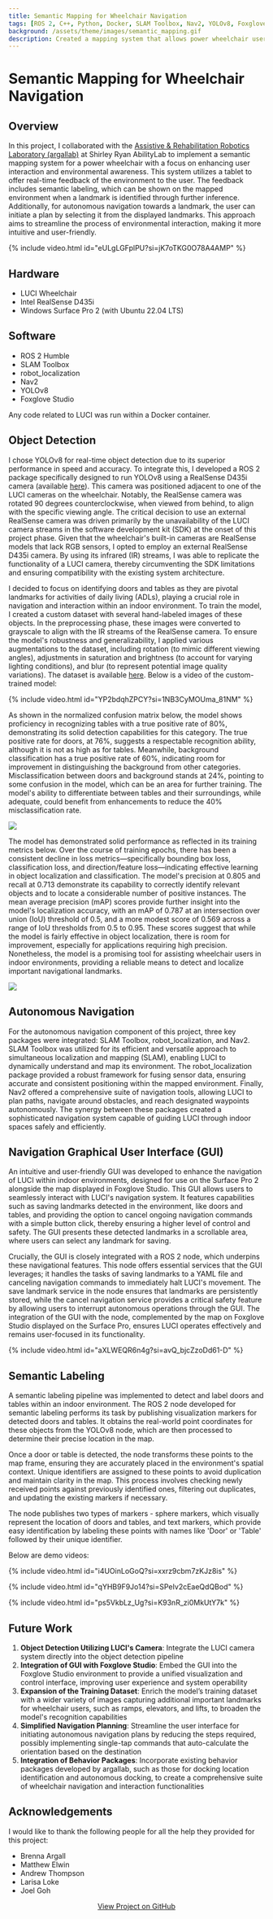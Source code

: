 ```yaml
---
title: Semantic Mapping for Wheelchair Navigation
tags: [ROS 2, C++, Python, Docker, SLAM Toolbox, Nav2, YOLOv8, Foxglove Studio]
background: /assets/theme/images/semantic_mapping.gif
description: Created a mapping system that allows power wheelchair users to view, save, and autonomously navigate to semantically-identified landmarks using a tablet.
---
```


# Semantic Mapping for Wheelchair Navigation

## Overview
In this project, I collaborated with the [Assistive & Rehabilitation Robotics Laboratory (argallab)](https://www.argallab.northwestern.edu/) at Shirley Ryan AbilityLab to implement a semantic mapping system for a power wheelchair with a focus on enhancing user interaction and environmental awareness. This system utilizes a tablet to offer real-time feedback of the environment to the user. The feedback includes semantic labeling, which can be shown on the mapped environment when a landmark is identified through further inference. Additionally, for autonomous navigation towards a landmark, the user can initiate a plan by selecting it from the displayed landmarks. This approach aims to streamline the process of environmental interaction, making it more intuitive and user-friendly.

{% include video.html id="eULgLGFplPU?si=jK7oTKG0O78A4AMP" %}

## Hardware
* LUCI Wheelchair
* Intel RealSense D435i
* Windows Surface Pro 2 (with Ubuntu 22.04 LTS)

## Software
* ROS 2 Humble
* SLAM Toolbox
* robot_localization
* Nav2
* YOLOv8
* Foxglove Studio

Any code related to LUCI was run within a Docker container.

## Object Detection
I chose YOLOv8 for real-time object detection due to its superior performance in speed and accuracy. To integrate this, I developed a ROS 2 package specifically designed to run YOLOv8 using a RealSense D435i camera (available [here](https://github.com/r-shima/yolov8_ros2)). This camera was positioned adjacent to one of the LUCI cameras on the wheelchair. Notably, the RealSense camera was rotated 90 degrees counterclockwise, when viewed from behind, to align with the specific viewing angle. The critical decision to use an external RealSense camera was driven primarily by the unavailability of the LUCI camera streams in the software development kit (SDK) at the onset of this project phase. Given that the wheelchair's built-in cameras are RealSense models that lack RGB sensors, I opted to employ an external RealSense D435i camera. By using its infrared (IR) streams, I was able to replicate the functionality of a LUCI camera, thereby circumventing the SDK limitations and ensuring compatibility with the existing system architecture.

I decided to focus on identifying doors and tables as they are pivotal landmarks for activities of daily living (ADLs), playing a crucial role in navigation and interaction within an indoor environment. To train the model, I created a custom dataset with several hand-labeled images of these objects. In the preprocessing phase, these images were converted to grayscale to align with the IR streams of the RealSense camera. To ensure the model's robustness and generalizability, I applied various augmentations to the dataset, including rotation (to mimic different viewing angles), adjustments in saturation and brightness (to account for varying lighting conditions), and blur (to represent potential image quality variations). The dataset is available [here](https://universe.roboflow.com/wheelchair-project/door-and-table-detection). Below is a video of the custom-trained model:

{% include video.html id="YP2bdqhZPCY?si=1NB3CyMOUma_81NM" %}

As shown in the normalized confusion matrix below, the model shows proficiency in recognizing tables with a true positive rate of 80%, demonstrating its solid detection capabilities for this category. The true positive rate for doors, at 76%, suggests a respectable recognition ability, although it is not as high as for tables. Meanwhile, background classification has a true positive rate of 60%, indicating room for improvement in distinguishing the background from other categories. Misclassification between doors and background stands at 24%, pointing to some confusion in the model, which can be an area for further training. The model's ability to differentiate between tables and their surroundings, while adequate, could benefit from enhancements to reduce the 40% misclassification rate.

<img src="/assets/theme/images/confusion_matrix_normalized.png" />

The model has demonstrated solid performance as reflected in its training metrics below. Over the course of training epochs, there has been a consistent decline in loss metrics—specifically bounding box loss, classification loss, and direction/feature loss—indicating effective learning in object localization and classification. The model's precision at 0.805 and recall at 0.713 demonstrate its capability to correctly identify relevant objects and to locate a considerable number of positive instances. The mean average precision (mAP) scores provide further insight into the model's localization accuracy, with an mAP of 0.787 at an intersection over union (IoU) threshold of 0.5, and a more modest score of 0.569 across a range of IoU thresholds from 0.5 to 0.95. These scores suggest that while the model is fairly effective in object localization, there is room for improvement, especially for applications requiring high precision. Nonetheless, the model is a promising tool for assisting wheelchair users in indoor environments, providing a reliable means to detect and localize important navigational landmarks.

<img src="/assets/theme/images/results.png" />

## Autonomous Navigation
For the autonomous navigation component of this project, three key packages were integrated: SLAM Toolbox, robot_localization, and Nav2. SLAM Toolbox was utilized for its efficient and versatile approach to simultaneous localization and mapping (SLAM), enabling LUCI to dynamically understand and map its environment. The robot_localization package provided a robust framework for fusing sensor data, ensuring accurate and consistent positioning within the mapped environment. Finally, Nav2 offered a comprehensive suite of navigation tools, allowing LUCI to plan paths, navigate around obstacles, and reach designated waypoints autonomously. The synergy between these packages created a sophisticated navigation system capable of guiding LUCI through indoor spaces safely and efficiently.

## Navigation Graphical User Interface (GUI)
An intuitive and user-friendly GUI was developed to enhance the navigation of LUCI within indoor environments, designed for use on the Surface Pro 2 alongside the map displayed in Foxglove Studio. This GUI allows users to seamlessly interact with LUCI's navigation system. It features capabilities such as saving landmarks detected in the environment, like doors and tables, and providing the option to cancel ongoing navigation commands with a simple button click, thereby ensuring a higher level of control and safety. The GUI presents these detected landmarks in a scrollable area, where users can select any landmark for saving.

Crucially, the GUI is closely integrated with a ROS 2 node, which underpins these navigational features. This node offers essential services that the GUI leverages; it handles the tasks of saving landmarks to a YAML file and canceling navigation commands to immediately halt LUCI's movement. The save landmark service in the node ensures that landmarks are persistently stored, while the cancel navigation service provides a critical safety feature by allowing users to interrupt autonomous operations through the GUI. The integration of the GUI with the node, complemented by the map on Foxglove Studio displayed on the Surface Pro, ensures LUCI operates effectively and remains user-focused in its functionality.

{% include video.html id="aXLWEQR6n4g?si=avQ_bjcZzoDd61-D" %}

## Semantic Labeling
A semantic labeling pipeline was implemented to detect and label doors and tables within an indoor environment. The ROS 2 node developed for semantic labeling performs its task by publishing visualization markers for detected doors and tables. It obtains the real-world point coordinates for these objects from the YOLOv8 node, which are then processed to determine their precise location in the map.

Once a door or table is detected, the node transforms these points to the map frame, ensuring they are accurately placed in the environment's spatial context. Unique identifiers are assigned to these points to avoid duplication and maintain clarity in the map. This process involves checking newly received points against previously identified ones, filtering out duplicates, and updating the existing markers if necessary.

The node publishes two types of markers - sphere markers, which visually represent the location of doors and tables, and text markers, which provide easy identification by labeling these points with names like 'Door' or 'Table' followed by their unique identifier.

Below are demo videos:

{% include video.html id="i4UOinLoGoQ?si=xxrz9cbm7zKJz8is" %}

{% include video.html id="qYHB9F9Jo14?si=SPeIv2cEaeQdQBod" %}

{% include video.html id="ps5VkbLz_Ug?si=K93nR_zi0MkUtY7k" %}

## Future Work
1. **Object Detection Utilizing LUCI's Camera**: Integrate the LUCI camera system directly into the object detection pipeline
2. **Integration of GUI with Foxglove Studio**: Embed the GUI into the Foxglove Studio environment to provide a unified visualization and control interface, improving user experience and system operability
3. **Expansion of the Training Dataset**: Enrich the model’s training dataset with a wider variety of images capturing additional important landmarks for wheelchair users, such as ramps, elevators, and lifts, to broaden the model's recognition capabilities
4. **Simplified Navigation Planning**: Streamline the user interface for initiating autonomous navigation plans by reducing the steps required, possibly implementing single-tap commands that auto-calculate the orientation based on the destination
5. **Integration of Behavior Packages**: Incorporate existing behavior packages developed by argallab, such as those for docking location identification and autonomous docking, to create a comprehensive suite of wheelchair navigation and interaction functionalities

## Acknowledgements
I would like to thank the following people for all the help they provided for this project:
* Brenna Argall
* Matthew Elwin
* Andrew Thompson
* Larisa Loke
* Joel Goh

<div style="text-align: center;">
    <a href="https://github.com/r-shima/semantic_mapping" class="btn btn-outline-primary" role="button">View Project on GitHub</a>
</div>